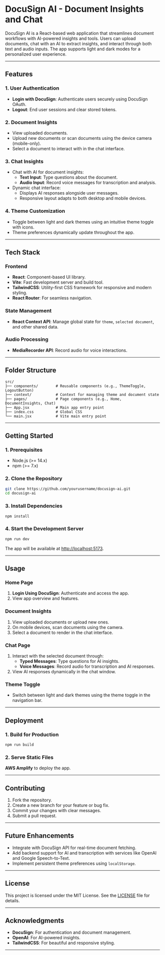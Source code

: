 
# **DocuSign AI - Document Insights and Chat**

DocuSign AI is a React-based web application that streamlines document workflows with AI-powered insights and tools. Users can upload documents, chat with an AI to extract insights, and interact through both text and audio inputs. The app supports light and dark modes for a personalized user experience.

---

## **Features**

### **1. User Authentication**
- **Login with DocuSign**: Authenticate users securely using DocuSign OAuth.
- **Logout**: End user sessions and clear stored tokens.

### **2. Document Insights**
- View uploaded documents.
- Upload new documents or scan documents using the device camera (mobile-only).
- Select a document to interact with in the chat interface.

### **3. Chat Insights**
- Chat with AI for document insights:
  - **Text Input**: Type questions about the document.
  - **Audio Input**: Record voice messages for transcription and analysis.
- Dynamic chat interface:
  - Displays AI responses alongside user messages.
  - Responsive layout adapts to both desktop and mobile devices.

### **4. Theme Customization**
- Toggle between light and dark themes using an intuitive theme toggle with icons.
- Theme preferences dynamically update throughout the app.

---

## **Tech Stack**

### **Frontend**
- **React**: Component-based UI library.
- **Vite**: Fast development server and build tool.
- **TailwindCSS**: Utility-first CSS framework for responsive and modern styling.
- **React Router**: For seamless navigation.

### **State Management**
- **React Context API**: Manage global state for `theme`, `selected document`, and other shared data.

### **Audio Processing**
- **MediaRecorder API**: Record audio for voice interactions.

---

## **Folder Structure**

```
src/
├── components/        # Reusable components (e.g., ThemeToggle, LogoutButton)
├── context/           # Context for managing theme and document state
├── pages/             # Page components (e.g., Home, DocumentInsights, Chat)
├── App.jsx            # Main app entry point
├── index.css          # Global CSS
└── main.jsx           # Vite main entry point
```

---

## **Getting Started**

### **1. Prerequisites**
- Node.js (>= 14.x)
- npm (>= 7.x)

### **2. Clone the Repository**
```bash
git clone https://github.com/yourusername/docusign-ai.git
cd docusign-ai
```

### **3. Install Dependencies**
```bash
npm install
```

### **4. Start the Development Server**
```bash
npm run dev
```
The app will be available at [http://localhost:5173](http://localhost:5173).

---

## **Usage**

### **Home Page**
1. **Login Using DocuSign**: Authenticate and access the app.
2. View app overview and features.

### **Document Insights**
1. View uploaded documents or upload new ones.
2. On mobile devices, scan documents using the camera.
3. Select a document to render in the chat interface.

### **Chat Page**
1. Interact with the selected document through:
   - **Typed Messages**: Type questions for AI insights.
   - **Voice Messages**: Record audio for transcription and AI responses.
2. View AI responses dynamically in the chat window.

### **Theme Toggle**
- Switch between light and dark themes using the theme toggle in the navigation bar.

---

## **Deployment**

### **1. Build for Production**
```bash
npm run build
```

### **2. Serve Static Files**
**AWS Amplify** to deploy the app.

---

## **Contributing**

1. Fork the repository.
2. Create a new branch for your feature or bug fix.
3. Commit your changes with clear messages.
4. Submit a pull request.

---

## **Future Enhancements**
- Integrate with DocuSign API for real-time document fetching.
- Add backend support for AI and transcription with services like OpenAI and Google Speech-to-Text.
- Implement persistent theme preferences using `localStorage`.

---

## **License**

This project is licensed under the MIT License. See the [LICENSE](LICENSE) file for details.

---

## **Acknowledgments**

- **DocuSign**: For authentication and document management.
- **OpenAI**: For AI-powered insights.
- **TailwindCSS**: For beautiful and responsive styling.

---
